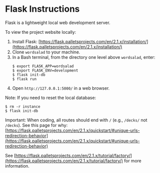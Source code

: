 # Flask Instructions #

Flask is a lightweight local web development server.

To view the project website locally:
 1. Install Flask: [https://flask.palletsprojects.com/en/2.1.x/installation/](https://flask.palletsprojects.com/en/2.1.x/installation/)
 2. Clone `wordsalad` to your machine.
 3. In a Bash terminal, from the directory one level above `wordsalad`, enter:
    ```
    $ export FLASK_APP=wordsalad
    $ export FLASK_ENV=development
    $ flask init-db
    $ flask run
    ```
 4. Open `http://127.0.0.1:5000/` in a web browser.
 
 Note: If you need to reset the local database:
 ```
 $ rm -r instance
 $ flask init-db
 ```

Important: When coding, all routes should end with `/` (e.g., `/decks/` not `/decks`). See this page for why: [https://flask.palletsprojects.com/en/2.1.x/quickstart/#unique-urls-redirection-behavior](https://flask.palletsprojects.com/en/2.1.x/quickstart/#unique-urls-redirection-behavior)

See [https://flask.palletsprojects.com/en/2.1.x/tutorial/factory/](https://flask.palletsprojects.com/en/2.1.x/tutorial/factory/) for more information. 
